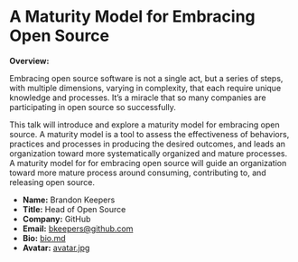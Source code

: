 # A Maturity Model for Embracing Open Source

**Overview:**

Embracing open source software is not a single act, but a series of steps, with multiple dimensions, varying in complexity, that each require unique knowledge and processes. It’s a miracle that so many companies are participating in open source so successfully.

This talk will introduce and explore a maturity model for embracing open source. A maturity model is a tool to assess the effectiveness of behaviors, practices and processes in producing the desired outcomes, and leads an organization toward more systematically organized and mature processes. A maturity model for for embracing open source will guide an organization toward more mature process around consuming, contributing to, and releasing open source.

* **Name:** Brandon Keepers
* **Title:** Head of Open Source
* **Company:** GitHub
* **Email:** bkeepers@github.com
* **Bio:** [bio.md](bio.md)
* **Avatar:** [avatar.jpg](avatar.jpg)
